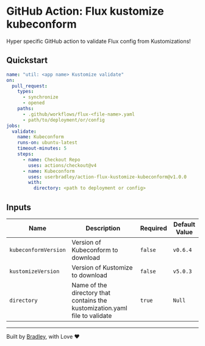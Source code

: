 # GitHub Action: Flux kustomize kubeconform

Hyper specific GitHub action to validate Flux config from Kustomizations!

## Quickstart

```yaml
name: "util: <app name> Kustomize validate"
on:
  pull_request:
    types:
      - synchronize
      - opened
    paths:
      - .github/workflows/flux-<file-name>.yaml
      - path/to/deployment/or/config
jobs:
  validate:
    name: Kubeconform
    runs-on: ubuntu-latest
    timeout-minutes: 5
    steps:
      - name: Checkout Repo
        uses: actions/checkout@v4
      - name: Kubeconform
        uses: userbradley/action-flux-kustomize-kubeconform@v1.0.0
        with:
          directory: <path to deployment or config>
```

## Inputs

| Name                 | Description                                                                 | Required | Default Value |
|----------------------|-----------------------------------------------------------------------------|----------|---------------|
| `kubeconformVersion` | Version of Kubeconform to download                                          | `false`  | `v0.6.4`      |
| `kustomizeVersion`   | Version of Kustomize to download                                            | `false`  | `v5.0.3`      |
| `directory`          | Name of the directory that contains the kustomization.yaml file to validate | `true`   | `Null`        |

---

Built by [Bradley](https://bradley.breadnet.co.uk/?utm_source=github&utm_medium=action-flux-kustomize-kubeconform&utm_campaign=built%20by), with Love ❤️
